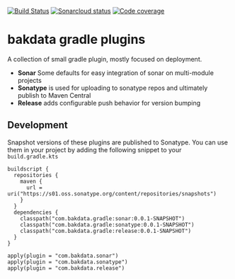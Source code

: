 [![Build Status](https://dev.azure.com/bakdata/public/_apis/build/status/bakdata.gradle-plugins?branchName=master)](https://dev.azure.com/bakdata/public/_build/latest?definitionId=3&branchName=master)
[![Sonarcloud status](https://sonarcloud.io/api/project_badges/measure?project=com.bakdata.gradle%3Agradle-plugins&metric=alert_status)](https://sonarcloud.io/dashboard?id=bakdata-com.bakdata.gradle%3Agradle-plugins)
[![Code coverage](https://sonarcloud.io/api/project_badges/measure?project=com.bakdata.gradle%3Agradle-plugins&metric=coverage)](https://sonarcloud.io/dashboard?id=bakdata-com.bakdata.gradle%3Agradle-plugins)

bakdata gradle plugins
======================

A collection of small gradle plugin, mostly focused on deployment.

- **Sonar** Some defaults for easy integration of sonar on multi-module projects
- **Sonatype** is used for uploading to sonatype repos and ultimately publish to Maven Central
- **Release** adds configurable push behavior for version bumping

## Development

Snapshot versions of these plugins are published to Sonatype.
You can use them in your project by adding the following snippet to your `build.gradle.kts`

```
buildscript {
  repositories {
    maven {
      url = uri("https://s01.oss.sonatype.org/content/repositories/snapshots")
    }
  }
  dependencies {
    classpath("com.bakdata.gradle:sonar:0.0.1-SNAPSHOT")
    classpath("com.bakdata.gradle:sonatype:0.0.1-SNAPSHOT")
    classpath("com.bakdata.gradle:release:0.0.1-SNAPSHOT")
  }
}

apply(plugin = "com.bakdata.sonar")
apply(plugin = "com.bakdata.sonatype")
apply(plugin = "com.bakdata.release")
```
